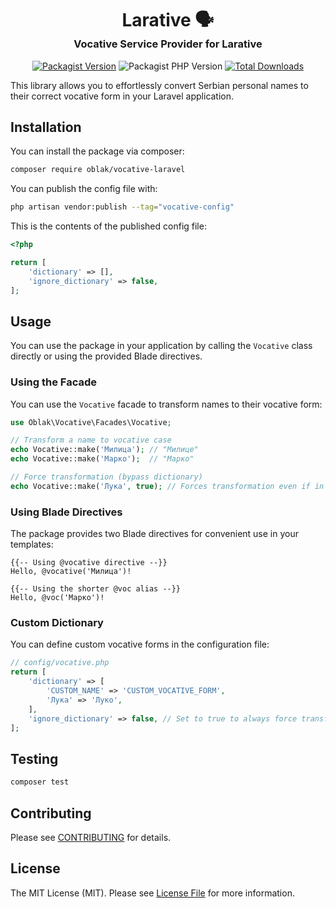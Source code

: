 <div align="center">

<h1 align="center" style="border-bottom: none; margin-bottom: 0px">Larative 🗣️</h1>
<h3 align="center" style="margin-top: 0px">Vocative Service Provider for Larative</h3>

[![Packagist Version](https://img.shields.io/packagist/v/oblak/vocative-laravel?label=Release&style=flat-square&logo=packagist&logoColor=white)](https://packagist.org/packages/oblak/vocative-laravel)
![Packagist PHP Version](https://img.shields.io/packagist/dependency-v/oblak/vocative-laravel/php?label=PHP&logo=php&logoColor=white&logoSize=auto&style=flat-square)
[![Total Downloads](https://img.shields.io/packagist/dt/oblak/vocative-laravel.svg?style=flat-square&logo=transmission)](https://packagist.org/packages/oblak/vocative-laravel)

</div>

This library allows you to effortlessly convert Serbian personal names to their correct vocative form in your Laravel application.


## Installation

You can install the package via composer:

```bash
composer require oblak/vocative-laravel
```

You can publish the config file with:

```bash
php artisan vendor:publish --tag="vocative-config"
```

This is the contents of the published config file:

```php
<?php

return [
    'dictionary' => [],
    'ignore_dictionary' => false,
];
```

## Usage

You can use the package in your application by calling the `Vocative` class directly or using the provided Blade directives.

### Using the Facade

You can use the `Vocative` facade to transform names to their vocative form:

```php
use Oblak\Vocative\Facades\Vocative;

// Transform a name to vocative case
echo Vocative::make('Милица'); // "Милице"
echo Vocative::make('Марко');  // "Марко"

// Force transformation (bypass dictionary)
echo Vocative::make('Лука', true); // Forces transformation even if in dictionary
```

### Using Blade Directives

The package provides two Blade directives for convenient use in your templates:

```blade
{{-- Using @vocative directive --}}
Hello, @vocative('Милица')!

{{-- Using the shorter @voc alias --}}
Hello, @voc('Марко')!
```

### Custom Dictionary

You can define custom vocative forms in the configuration file:

```php
// config/vocative.php
return [
    'dictionary' => [
        'CUSTOM_NAME' => 'CUSTOM_VOCATIVE_FORM',
        'Лука' => 'Луко',
    ],
    'ignore_dictionary' => false, // Set to true to always force transformation
];
```


## Testing

```bash
composer test
```


## Contributing

Please see [CONTRIBUTING](CONTRIBUTING.md) for details.

## License

The MIT License (MIT). Please see [License File](LICENSE.md) for more information.
